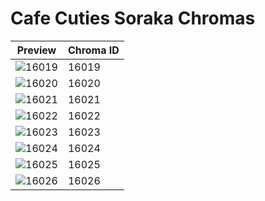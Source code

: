 # Cafe Cuties Soraka Chromas

| Preview | Chroma ID |
|---------|-----------|
| ![16019](https://raw.communitydragon.org/latest/plugins/rcp-be-lol-game-data/global/default/v1/champion-chroma-images/16/16019.png) | 16019 |
| ![16020](https://raw.communitydragon.org/latest/plugins/rcp-be-lol-game-data/global/default/v1/champion-chroma-images/16/16020.png) | 16020 |
| ![16021](https://raw.communitydragon.org/latest/plugins/rcp-be-lol-game-data/global/default/v1/champion-chroma-images/16/16021.png) | 16021 |
| ![16022](https://raw.communitydragon.org/latest/plugins/rcp-be-lol-game-data/global/default/v1/champion-chroma-images/16/16022.png) | 16022 |
| ![16023](https://raw.communitydragon.org/latest/plugins/rcp-be-lol-game-data/global/default/v1/champion-chroma-images/16/16023.png) | 16023 |
| ![16024](https://raw.communitydragon.org/latest/plugins/rcp-be-lol-game-data/global/default/v1/champion-chroma-images/16/16024.png) | 16024 |
| ![16025](https://raw.communitydragon.org/latest/plugins/rcp-be-lol-game-data/global/default/v1/champion-chroma-images/16/16025.png) | 16025 |
| ![16026](https://raw.communitydragon.org/latest/plugins/rcp-be-lol-game-data/global/default/v1/champion-chroma-images/16/16026.png) | 16026 |